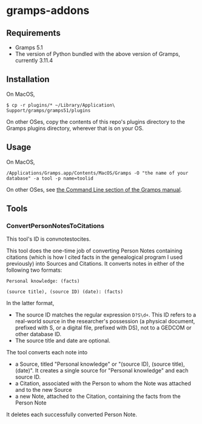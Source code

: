 # gramps-addons

## Requirements

- Gramps 5.1
- The version of Python bundled with the above version of Gramps, currently 3.11.4

## Installation

On MacOS,

    $ cp -r plugins/* ~/Library/Application\ Support/gramps/gramps51/plugins

On other OSes, copy the contents of this repo's plugins directory to the Gramps plugins directory, wherever that is on your OS.

## Usage

On MacOS,

    /Applications/Gramps.app/Contents/MacOS/Gramps -O "the name of your database" -a tool -p name=toolid

On other OSes, see [the Command Line section of the Gramps manual](https://gramps-project.org/wiki/index.php/Gramps_5.1_Wiki_Manual_-_Command_Line).

## Tools

### ConvertPersonNotesToCitations

This tool's ID is convnotestocites.

This tool does the one-time job of converting Person Notes containing citations (which is how I cited facts in the genealogical program I used previously) into Sources and Citations. It converts notes in either of the following two formats:

    Personal knowledge: (facts)

    (source title), (source ID) (date): (facts)

In the latter format,

- The source ID matches the regular expression `D?S\d+`. This ID refers to a real-world source in the researcher's possession (a physical document, prefixed with S, or a digital file, prefixed with DS), not to a GEDCOM or other database ID.
- The source title and date are optional.

The tool converts each note into

- a Source, titled "Personal knowledge" or "(source ID), (source title), (date)". It creates a single source for "Personal knowledge" and each source ID.
- a Citation, associated with the Person to whom the Note was attached and to the new Source
- a new Note, attached to the Citation, containing the facts from the Person Note

It deletes each successfully converted Person Note.
